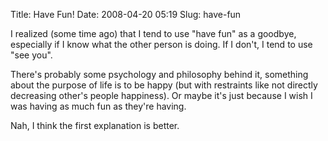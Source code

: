 Title: Have Fun!
Date: 2008-04-20 05:19
Slug: have-fun

I realized (some time ago) that I tend to use "have fun" as a goodbye,
especially if I know what the other person is doing. If I don't, I tend
to use "see you".

There's probably some psychology and philosophy behind it, something
about the purpose of life is to be happy (but with restraints like not
directly decreasing other's people happiness). Or maybe it's just
because I wish I was having as much fun as they're having.

Nah, I think the first explanation is better.

